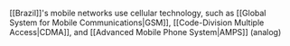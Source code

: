 [[Brazil]]'s mobile networks use cellular technology, such as [[Global System for Mobile Communications|GSM]], [[Code-Division Multiple Access|CDMA]], and [[Advanced Mobile Phone System|AMPS]] (analog)
